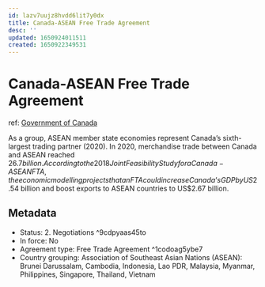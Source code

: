 ```yaml
---
id: lazv7uujz8hvdd6lit7y0dx
title: Canada-ASEAN Free Trade Agreement
desc: ''
updated: 1650924011511
created: 1650922349531
---
```

# Canada-ASEAN Free Trade Agreement

ref: [Government of Canada](https://www.international.gc.ca/trade-commerce/trade-agreements-accords-commerciaux/agr-acc/asean-anase/fta-ale/negotiations-negociations.aspx?lang=eng)

As a group, ASEAN member state economies represent Canada’s sixth-largest trading partner (2020). In 2020, merchandise trade between Canada and ASEAN reached $26.7 billion. According to the 2018 Joint Feasibility Study for a Canada-ASEAN FTA, the economic modelling projects that an FTA could increase Canada’s GDP by US$2.54 billion and boost exports to ASEAN countries to US$2.67 billion.

## Metadata

- Status: 2. Negotiations ^9cdpyaas45to
- In force: No
- Agreement type: Free Trade Agreement ^1codoag5ybe7
- Country grouping: Association of Southeast Asian Nations (ASEAN): Brunei Darussalam, Cambodia, Indonesia, Lao PDR, Malaysia, Myanmar, Philippines, Singapore, Thailand, Vietnam